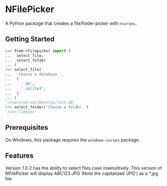 # NFilePicker

A Python package that creates a file/folder picker
with `ncurses`.

## Getting Started

```py
>>> from nfilepicker import (
...  select_file,
...  select_folder
... )
>>> select_file(
...  'Choose a database.',
...  (
...    '.db',
...    '.sqlite3',
...  )
... )
'/Users/person/Desktop/list.db'
>>> select_folder('Choose a folder.')
'/usr/libexec'
```

## Prerequisites
On Windows, this package requires the `windows-curses` package.

## Features
Version 1.0.2 has the ability to select files case insensitively. This
version of NFilePicker will display ABC123.JPG (Note the capitalized 'JPG')
as a *.jpg file.
